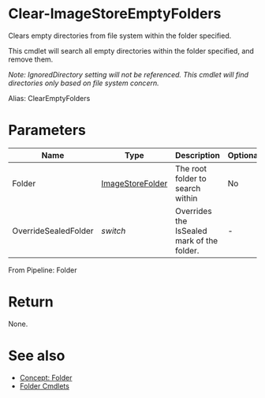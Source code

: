 # Clear-ImageStoreEmptyFolders
Clears empty directories from file system within the folder specified.

This cmdlet will search all empty directories within the folder specified, and remove them.

*Note: IgnoredDirectory setting will not be referenced. This cmdlet will find directories only based on file system concern.*

Alias: ClearEmptyFolders

# Parameters
|Name|Type|Description|Optional|
|---|---|---|---|
|Folder|[ImageStoreFolder](../../type/ImageStoreFolder.md)|The root folder to search within|No|
|OverrideSealedFolder|*switch*|Overrides the IsSealed mark of the folder.|-|

From Pipeline: Folder

# Return
None.

# See also
  * [Concept: Folder](../../concept/Folder.md)
  * [Folder Cmdlets](../cmdlets.md#folder)